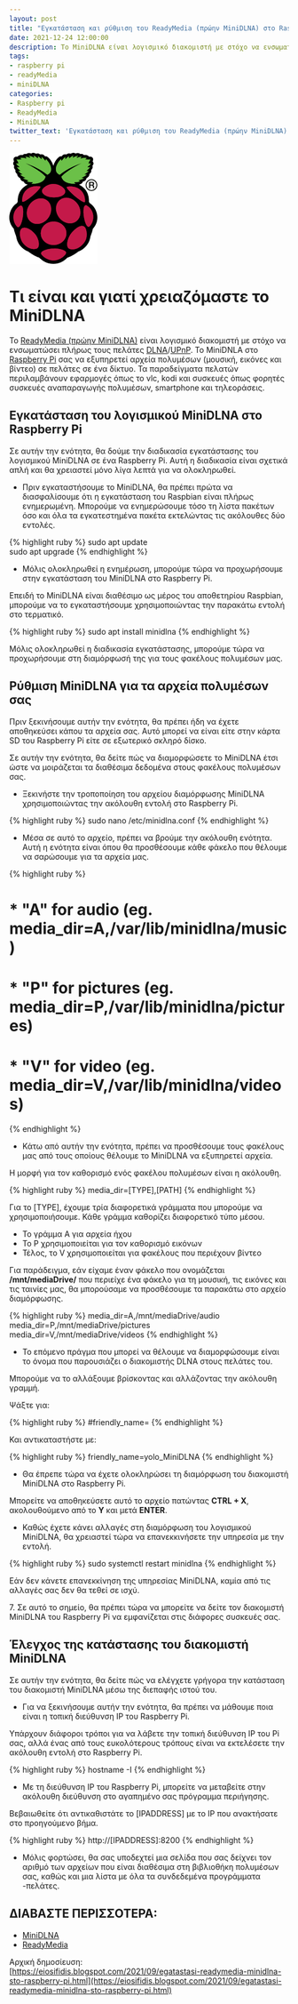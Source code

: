 ```yaml
---
layout: post
title: "Εγκατάσταση και ρύθμιση του ReadyMedia (πρώην MiniDLNA) στο Raspberry Pi"
date: 2021-12-24 12:00:00
description: Το MiniDLNA είναι λογισμικό διακομιστή με στόχο να ενσωματώσει πλήρως με τους πελάτες DLNA/UPnP. Εδώ θα δούμε πως εγκαθίστανται στο Raspberry Pi.
tags:
- raspberry pi
- readyMedia
- miniDLNA
categories:
- Raspberry pi
- ReadyMedia
- MiniDLNA
twitter_text: 'Εγκατάσταση και ρύθμιση του ReadyMedia (πρώην MiniDLNA) στο Raspberry Pi'
---
```


![Raspberry pi logo](/post_images/raspberrypi/raspberry-pi-logo.png "Raspberry Pi Logo")


# Τι είναι και γιατί χρειαζόμαστε το MiniDLNA

Το [ReadyMedia (πρώην MiniDLNA)](https://sourceforge.net/projects/minidlna/) είναι λογισμικό διακομιστή με στόχο να ενσωματώσει πλήρως τους πελάτες [DLNA](http://en.wikipedia.org/wiki/Digital_Living_Network_Alliance)/[UPnP](http://en.wikipedia.org/wiki/Universal_Plug_and_Play). Το MiniDNLA στο [Raspberry Pi](https://www.raspberrypi.org/) σας να εξυπηρετεί αρχεία πολυμέσων (μουσική, εικόνες και βίντεο) σε πελάτες σε ένα δίκτυο. Τα παραδείγματα πελατών περιλαμβάνουν εφαρμογές όπως το vlc, kodi και συσκευές όπως φορητές συσκευές αναπαραγωγής πολυμέσων, smartphone και τηλεοράσεις.  
  
## Εγκατάσταση του λογισμικού MiniDLNA στο Raspberry Pi

Σε αυτήν την ενότητα, θα δούμε την διαδικασία εγκατάστασης του λογισμικού MiniDLNA σε ένα Raspberry Pi. Αυτή η διαδικασία είναι σχετικά απλή και θα χρειαστεί μόνο λίγα λεπτά για να ολοκληρωθεί.  
  
* Πριν εγκαταστήσουμε το MiniDLNA, θα πρέπει πρώτα να διασφαλίσουμε ότι η εγκατάσταση του Raspbian είναι πλήρως ενημερωμένη. Μπορούμε να ενημερώσουμε τόσο τη λίστα πακέτων όσο και όλα τα εγκατεστημένα πακέτα εκτελώντας τις ακόλουθες δύο εντολές.   

{% highlight ruby %}
sudo apt update    
sudo apt upgrade
{% endhighlight %} 

* Μόλις ολοκληρωθεί η ενημέρωση, μπορούμε τώρα να προχωρήσουμε στην εγκατάσταση του MiniDLNA στο Raspberry Pi.  
  
Επειδή το MiniDLNA είναι διαθέσιμο ως μέρος του αποθετηρίου Raspbian, μπορούμε να το εγκαταστήσουμε χρησιμοποιώντας την παρακάτω εντολή στο τερματικό.  

{% highlight ruby %}
sudo apt install minidlna
{% endhighlight %} 

Μόλις ολοκληρωθεί η διαδικασία εγκατάστασης, μπορούμε τώρα να προχωρήσουμε στη διαμόρφωσή της για τους φακέλους πολυμέσων μας.  
  
## Ρύθμιση MiniDLNA για τα αρχεία πολυμέσων σας

Πριν ξεκινήσουμε αυτήν την ενότητα, θα πρέπει ήδη να έχετε αποθηκεύσει κάπου τα αρχεία σας. Αυτό μπορεί να είναι είτε στην κάρτα SD του Raspberry Pi είτε σε εξωτερικό σκληρό δίσκο.  
  
Σε αυτήν την ενότητα, θα δείτε πώς να διαμορφώσετε το MiniDLNA έτσι ώστε να μοιράζεται τα διαθέσιμα δεδομένα στους φακέλους πολυμέσων σας.  
  
* Ξεκινήστε την τροποποίηση του αρχείου διαμόρφωσης MiniDLNA χρησιμοποιώντας την ακόλουθη εντολή στο Raspberry Pi.  

{% highlight ruby %}
sudo nano /etc/minidlna.conf
{% endhighlight %}
  
* Μέσα σε αυτό το αρχείο, πρέπει να βρούμε την ακόλουθη ενότητα. Αυτή η ενότητα είναι όπου θα προσθέσουμε κάθε φάκελο που θέλουμε να σαρώσουμε για τα αρχεία μας.

{% highlight ruby %}
# * "A" for audio (eg. media_dir=A,/var/lib/minidlna/music)   
# * "P" for pictures (eg. media_dir=P,/var/lib/minidlna/pictures)  
# * "V" for video (eg. media_dir=V,/var/lib/minidlna/videos)
{% endhighlight %}
  
* Κάτω από αυτήν την ενότητα, πρέπει να προσθέσουμε τους φακέλους μας από τους οποίους θέλουμε το MiniDLNA να εξυπηρετεί αρχεία.  
  
Η μορφή για τον καθορισμό ενός φακέλου πολυμέσων είναι η ακόλουθη.  

{% highlight ruby %}
media_dir=[TYPE],[PATH]
{% endhighlight %}
  
Για το [TYPE], έχουμε τρία διαφορετικά γράμματα που μπορούμε να χρησιμοποιήσουμε. Κάθε γράμμα καθορίζει διαφορετικό τύπο μέσου.  
  
- Το γράμμα Α για αρχεία ήχου   
- Το P χρησιμοποιείται για τον καθορισμό εικόνων   
- Τέλος, το V χρησιμοποιείται για φακέλους που περιέχουν βίντεο  
  
Για παράδειγμα, εάν είχαμε έναν φάκελο που ονομάζεται **/mnt/mediaDrive/** που περιείχε ένα φάκελο για τη μουσική, τις εικόνες και τις ταινίες μας, θα μπορούσαμε να προσθέσουμε τα παρακάτω στο αρχείο διαμόρφωσης.  

{% highlight ruby %}
media_dir=A,/mnt/mediaDrive/audio  
media_dir=P,/mnt/mediaDrive/pictures  
media_dir=V,/mnt/mediaDrive/videos
{% endhighlight %}
  
* Το επόμενο πράγμα που μπορεί να θέλουμε να διαμορφώσουμε είναι το όνομα που παρουσιάζει ο διακομιστής DLNA στους πελάτες του.  
  
Μπορούμε να το αλλάξουμε βρίσκοντας και αλλάζοντας την ακόλουθη γραμμή.  
  
Ψάξτε για:  

{% highlight ruby %}
#friendly\_name=
{% endhighlight %}
  
Και αντικαταστήστε με:  

{% highlight ruby %}
friendly_name=yolo_MiniDLNA
{% endhighlight %}
  
* Θα έπρεπε τώρα να έχετε ολοκληρώσει τη διαμόρφωση του διακομιστή MiniDLNA στο Raspberry Pi.  
  
Μπορείτε να αποθηκεύσετε αυτό το αρχείο πατώντας **CTRL + X**, ακολουθούμενο από το **Y** και μετά **ENTER**.  
  
* Καθώς έχετε κάνει αλλαγές στη διαμόρφωση του λογισμικού MiniDLNA, θα χρειαστεί τώρα να επανεκκινήσετε την υπηρεσία με την εντολή.  

{% highlight ruby %}
sudo systemctl restart minidlna
{% endhighlight %}
  
Εάν δεν κάνετε επανεκκίνηση της υπηρεσίας MiniDLNA, καμία από τις αλλαγές σας δεν θα τεθεί σε ισχύ.  
  
7\. Σε αυτό το σημείο, θα πρέπει τώρα να μπορείτε να δείτε τον διακομιστή MiniDLNA του Raspberry Pi να εμφανίζεται στις διάφορες συσκευές σας.  
  

## Έλεγχος της κατάστασης του διακομιστή MiniDLNA

Σε αυτήν την ενότητα, θα δείτε πώς να ελέγχετε γρήγορα την κατάσταση του διακομιστή MiniDLNA μέσω της διεπαφής ιστού του.  
  
* Για να ξεκινήσουμε αυτήν την ενότητα, θα πρέπει να μάθουμε ποια είναι η τοπική διεύθυνση IP του Raspberry Pi.  
  
Υπάρχουν διάφοροι τρόποι για να λάβετε την τοπική διεύθυνση IP του Pi σας, αλλά ένας από τους ευκολότερους τρόπους είναι να εκτελέσετε την ακόλουθη εντολή στο Raspberry Pi.  

{% highlight ruby %}
hostname -I
{% endhighlight %}
  
* Με τη διεύθυνση IP του Raspberry Pi, μπορείτε να μεταβείτε στην ακόλουθη διεύθυνση στο αγαπημένο σας πρόγραμμα περιήγησης.  
  
Βεβαιωθείτε ότι αντικαθιστάτε το [IPADDRESS] με το IP που ανακτήσατε στο προηγούμενο βήμα.  

{% highlight ruby %}
http://[IPADDRESS]:8200
{% endhighlight %}
  
* Μόλις φορτώσει, θα σας υποδεχτεί μια σελίδα που σας δείχνει τον αριθμό των αρχείων που είναι διαθέσιμα στη βιβλιοθήκη πολυμέσων σας, καθώς και μια λίστα με όλα τα συνδεδεμένα προγράμματα -πελάτες.  
  
## ΔΙΑΒΑΣΤΕ ΠΕΡΙΣΣΟΤΕΡΑ:
  
- [MiniDLNA](https://help.ubuntu.com/community/MiniDLNA)  
- [ReadyMedia](https://wiki.archlinux.org/title/ReadyMedia)

Αρχική δημοσίευση:  
[https://eiosifidis.blogspot.com/2021/09/egatastasi-readymedia-minidlna-sto-raspberry-pi.html](https://eiosifidis.blogspot.com/2021/09/egatastasi-readymedia-minidlna-sto-raspberry-pi.html)
